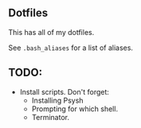 ## Dotfiles

This has all of my dotfiles.

See `.bash_aliases` for a list of aliases.

## TODO:

* Install scripts. Don't forget:
    * Installing Psysh
    * Prompting for which shell.
    * Terminator.
